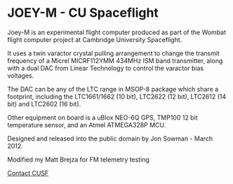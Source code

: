 JOEY-M - CU Spaceflight
====================

Joey-M is an experimental flight computer produced as part of the Wombat flight
computer project at Cambridge University Spaceflight.  

It uses a twin varactor crystal pulling arrangement to change the transmit
frequency of a Micrel MICRF112YMM 434MHz ISM band transmitter, along with a dual
DAC from Linear Technology to control the varactor bias voltages.  

The DAC can be any of the LTC range in MSOP-8 package which share a footprint, 
including the LTC1661/1662 (10 bit), LTC2622 (12 bit), LTC2612 (14 bit)
and LTC2602 (16 bit).  

Other equipment on board is a uBlox NEO-6Q GPS, TMP100 12 bit temperature
sensor, and an Atmel ATMEGA328P MCU.  

Designed and released into the public domain by Jon Sowman - March 2012.  

Modified my Matt Brejza for FM telemetry testing

[Contact CUSF](mailto:contact@cusf.co.uk)
